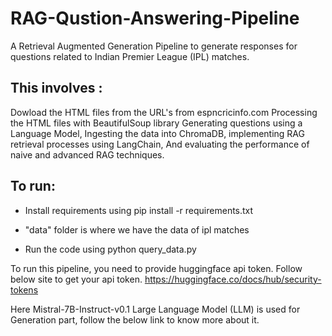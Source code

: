 # RAG-Qustion-Answering-Pipeline

A Retrieval Augmented Generation Pipeline to generate responses for questions related to Indian Premier League (IPL) matches.
 
## This involves :
Dowload the HTML files from the URL's from espncricinfo.com
Processing the HTML files with BeautifulSoup library
Generating questions using a Language Model, 
Ingesting the data into ChromaDB, implementing RAG retrieval processes using LangChain, 
And evaluating the performance of naive and advanced RAG techniques.

## To run:

- Install requirements using pip install -r requirements.txt

- "data" folder is where we have the data of ipl matches

- Run the code using python query_data.py

To run this pipeline, you need to provide huggingface api token. Follow below site to get your api token.
https://huggingface.co/docs/hub/security-tokens

Here Mistral-7B-Instruct-v0.1 Large Language Model (LLM) is used for Generation part, follow the below link to know more about it. 

